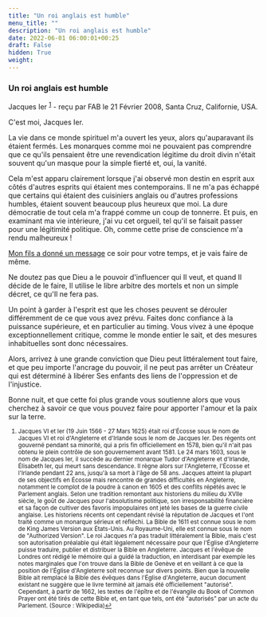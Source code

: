 ```yaml
---
title: "Un roi anglais est humble"
menu_title: ""
description: "Un roi anglais est humble"
date: 2022-06-01 06:00:01+00:25
draft: False
hidden: True
weight:
---
```

### Un roi anglais est humble

Jacques Ier <sup id="a1">[1](#f1)</sup> - reçu par FAB le 21 Février 2008, Santa Cruz, Californie, USA.

C'est moi, Jacques Ier.

La vie dans ce monde spirituel m'a ouvert les yeux, alors qu'auparavant ils étaient fermés. Les monarques comme moi ne pouvaient pas comprendre que ce qu'ils pensaient être une revendication légitime du droit divin n'était souvent qu'un masque pour la simple fierté et, oui, la vanité.

Cela m'est apparu clairement lorsque j'ai observé mon destin en esprit aux côtés d'autres esprits qui étaient mes contemporains. Il ne m'a pas échappé que certains qui étaient des cuisiniers anglais ou d'autres professions humbles, étaient souvent beaucoup plus heureux que moi. La dure démocratie de tout cela m'a frappé comme un coup de tonnerre. Et puis, en examinant ma vie intérieure, j'ai vu cet orgueil, tel qu'il se faisait passer pour une légitimité politique. Oh, comme cette prise de conscience m'a rendu malheureux !

[Mon fils a donné un message](/fr-contemporary-messages/fr-contemporary-messages-by-date-order/fr-contemporary-messages-2008/fr-2008-2-21-2-fab-charles-i/) ce soir pour votre temps, et je vais faire de même.

Ne doutez pas que Dieu a le pouvoir d'influencer qui Il veut, et quand Il décide de le faire, Il utilise le libre arbitre des mortels et non un simple décret, ce qu'Il ne fera pas.

Un point à garder à l'esprit est que les choses peuvent se dérouler différemment de ce que vous avez prévu. Faites donc confiance à la puissance supérieure, et en particulier au timing. Vous vivez à une époque exceptionnellement critique, comme le monde entier le sait, et des mesures inhabituelles sont donc nécessaires.

Alors, arrivez à une grande conviction que Dieu peut littéralement tout faire, et que peu importe l'ancrage du pouvoir, il ne peut pas arrêter un Créateur qui est déterminé à libérer Ses enfants des liens de l'oppression et de l'injustice.

Bonne nuit, et que cette foi plus grande vous soutienne alors que vous cherchez à savoir ce que vous pouvez faire pour apporter l'amour et la paix sur la terre.
<small>

1. <large id="f1"> Jacques VI et Ier (19 Juin 1566 - 27 Mars 1625) était roi d'Écosse sous le nom de Jacques VI et roi d'Angleterre et d'Irlande sous le nom de Jacques Ier. Des régents ont gouverné pendant sa minorité, qui a pris fin officiellement en 1578, bien qu'il n'ait pas obtenu le plein contrôle de son gouvernement avant 1581. Le 24 mars 1603, sous le nom de Jacques Ier, il succède au dernier monarque Tudor d'Angleterre et d'Irlande, Élisabeth Ier, qui meurt sans descendance. Il règne alors sur l'Angleterre, l'Écosse et l'Irlande pendant 22 ans, jusqu'à sa mort à l'âge de 58 ans.
Jacques atteint la plupart de ses objectifs en Écosse mais rencontre de grandes difficultés en Angleterre, notamment le complot de la poudre à canon en 1605 et des conflits répétés avec le Parlement anglais. Selon une tradition remontant aux historiens du milieu du XVIIe siècle, le goût de Jacques pour l'absolutisme politique, son irresponsabilité financière et sa façon de cultiver des favoris impopulaires ont jeté les bases de la guerre civile anglaise. Les historiens récents ont cependant révisé la réputation de Jacques et l'ont traité comme un monarque sérieux et réfléchi. La Bible de 1611 est connue sous le nom de King James Version aux États-Unis. Au Royaume-Uni, elle est connue sous le nom de "Authorized Version". Le roi Jacques n'a pas traduit littéralement la Bible, mais c'est son autorisation préalable qui était légalement nécessaire pour que l'Église d'Angleterre puisse traduire, publier et distribuer la Bible en Angleterre. Jacques et l'évêque de Londres ont rédigé le mémoire qui a guidé la traduction, en interdisant par exemple les notes marginales que l'on trouve dans la Bible de Genève et en veillant à ce que la position de l'Église d'Angleterre soit reconnue sur divers points. Bien que la nouvelle Bible ait remplacé la Bible des évêques dans l'Église d'Angleterre, aucun document existant ne suggère que le livre terminé ait jamais été officiellement "autorisé". Cependant, à partir de 1662, les textes de l'épître et de l'évangile du Book of Common Prayer ont été tirés de cette Bible et, en tant que tels, ont été "autorisés" par un acte du Parlement. (Source : Wikipedia)[↩](#a1)
